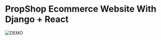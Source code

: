 # PropShop Ecommerce Website With Django + React

![DEMO](../master/static/images/proshop_django_demo.png)
